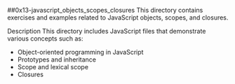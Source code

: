 ##0x13-javascript_objects_scopes_closures
This directory contains exercises and examples related to JavaScript objects, scopes, and closures.

Description
This directory includes JavaScript files that demonstrate various concepts such as:

- Object-oriented programming in JavaScript
- Prototypes and inheritance
- Scope and lexical scope
- Closures
